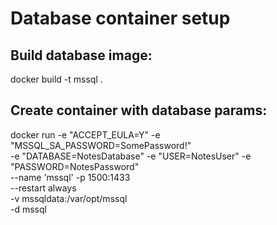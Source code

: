 # Database container setup

## Build database image:
docker build -t mssql .

## Create container with database params:
docker run -e "ACCEPT_EULA=Y" -e "MSSQL_SA_PASSWORD=SomePassword!" \
    -e "DATABASE=NotesDatabase" -e "USER=NotesUser" -e "PASSWORD=NotesPassword" \
    --name 'mssql' -p 1500:1433 \
    --restart always \
    -v mssqldata:/var/opt/mssql \
    -d mssql